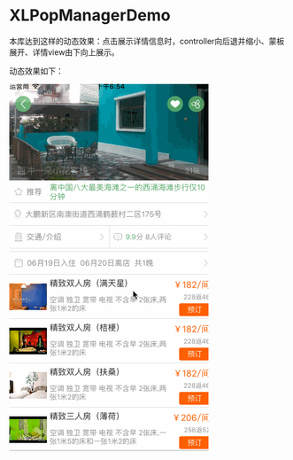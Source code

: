 # XLPopManagerDemo
本库达到这样的动态效果：点击展示详情信息时，controller向后退并缩小、蒙板展开、详情view由下向上展示。






动态效果如下：

![image](https://raw.githubusercontent.com/lin-xiao/GitHubImg/master/PopViewAnimation.gif)
